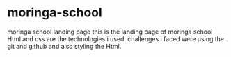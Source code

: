 # moringa-school
moringa school landing page
this is the landing page of moringa school
Html and css are the technologies i used.
challenges i faced were using the git and github and also styling the Html.
